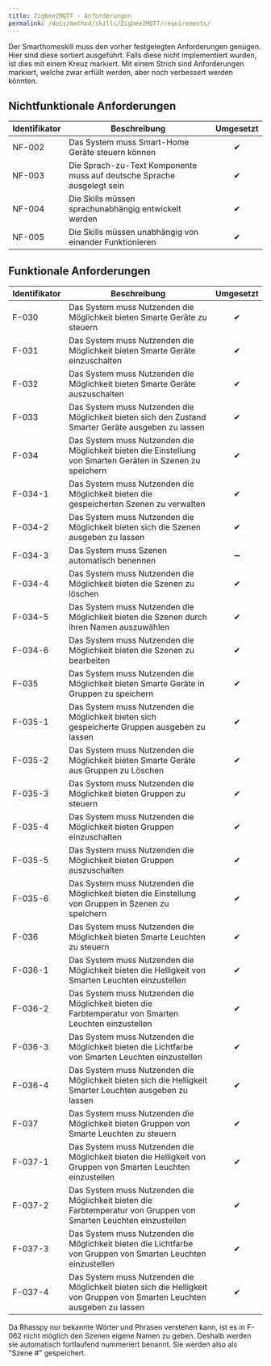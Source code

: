 ```yaml
---
title: Zigbee2MQTT - Anforderungen
permalink: /docs/method/skills/Zigbee2MQTT/requirements/
---
```


Der Smarthomeskill muss den vorher festgelegten Anforderungen genügen. Hier sind diese sortiert ausgeführt. Falls diese nicht implementiert wurden, ist dies mit einem Kreuz markiert. Mit einem Strich sind Anforderungen markiert, welche zwar erfüllt werden, aber noch verbessert werden könnten. 

## Nichtfunktionale Anforderungen

| Identifikator | Beschreibung                                                                                                  | Umgesetzt |
|--------|------------------------------------------------------------------------|:---:|
NF-002 |	Das System muss Smart-Home Geräte steuern können | ✔ |
| NF-003 | Die Sprach-zu-Text Komponente muss auf deutsche Sprache ausgelegt sein | ✔ |
| NF-004 | Die Skills müssen sprachunabhängig entwickelt werden                   | ✔ |
| NF-005 | Die Skills müssen unabhängig von einander Funktionieren                | ✔ |


## Funktionale Anforderungen

| Identifikator | Beschreibung                                                                                                  | Umgesetzt |
|---------|--------------------------------------------------------------------------------------------------------------------------|:---:|
| F-030   | Das System muss Nutzenden die Möglichkeit bieten Smarte Geräte zu steuern                                                | ✔ |
| F-031   | Das System muss Nutzenden die Möglichkeit bieten Smarte Geräte einzuschalten                                             | ✔ |
| F-032   | Das System muss Nutzenden die Möglichkeit bieten Smarte Geräte auszuschalten                                             | ✔ |
| F-033   | Das System muss Nutzenden die Möglichkeit bieten sich den Zustand Smarter Geräte ausgeben zu lassen                      | ✔ |
| F-034   | Das System muss Nutzenden die Möglichkeit bieten die Einstellung von Smarten Geräten in Szenen zu speichern              | ✔ |
| F-034-1 | Das System muss Nutzenden die Möglichkeit bieten die gespeicherten Szenen zu verwalten                                   | ✔ |
| F-034-2 | Das System muss Nutzenden die Möglichkeit bieten sich die Szenen ausgeben zu lassen                                      | ✔ |
| F-034-3 | Das System muss Szenen automatisch benennen                                                                              | ➖ |
| F-034-4 | Das System muss Nutzenden die Möglichkeit bieten die Szenen zu löschen                                                   | ✔ |
| F-034-5 | Das System muss Nutzenden die Möglichkeit bieten die Szenen durch ihren Namen auszuwählen                                | ✔ |
| F-034-6 | Das System muss Nutzenden die Möglichkeit bieten die Szenen zu bearbeiten                                                | ✔ |
| F-035   | Das System muss Nutzenden die Möglichkeit bieten Smarte Geräte in Gruppen zu speichern                                   | ✔ |
| F-035-1 | Das System muss Nutzenden die Möglichkeit bieten sich gespeicherte Gruppen ausgeben zu lassen                            | ✔ |
| F-035-2 | Das System muss Nutzenden die Möglichkeit bieten Smarte Geräte aus Gruppen zu Löschen                                    | ✔ |
| F-035-3 | Das System muss Nutzenden die Möglichkeit bieten Gruppen zu steuern                                                      | ✔ |
| F-035-4 | Das System muss Nutzenden die Möglichkeit bieten Gruppen einzuschalten                                                   | ✔ |
| F-035-5 | Das System muss Nutzenden die Möglichkeit bieten Gruppen auszuschalten                                                   | ✔ |
| F-035-6 | Das System muss Nutzenden die Möglichkeit bieten die Einstellung von Gruppen in Szenen zu speichern                      | ✔ |
| F-036   | Das System muss Nutzenden die Möglichkeit bieten Smarte Leuchten zu steuern                                              | ✔ |
| F-036-1 | Das System muss Nutzenden die Möglichkeit bieten die Helligkeit von Smarten Leuchten einzustellen                        | ✔ |
| F-036-2 | Das System muss Nutzenden die Möglichkeit bieten die Farbtemperatur von Smarten Leuchten einzustellen                    | ✔ |
| F-036-3 | Das System muss Nutzenden die Möglichkeit bieten die Lichtfarbe von Smarten Leuchten einzustellen                        | ✔ |
| F-036-4 | Das System muss Nutzenden die Möglichkeit bieten sich die Helligkeit Smarter Leuchten ausgeben zu lassen                 | ✔ |
| F-037   | Das System muss Nutzenden die Möglichkeit bieten Gruppen von Smarte Leuchten zu steuern                                  | ✔ |
| F-037-1 | Das System muss Nutzenden die Möglichkeit bieten die Helligkeit von Gruppen von Smarten Leuchten einzustellen            | ✔ |
| F-037-2 | Das System muss Nutzenden die Möglichkeit bieten die Farbtemperatur von Gruppen von Smarten Leuchten einzustellen        | ✔ |
| F-037-3 | Das System muss Nutzenden die Möglichkeit bieten die Lichtfarbe von Gruppen von Smarten Leuchten einzustellen            | ✔ |
| F-037-4 | Das System muss Nutzenden die Möglichkeit bieten sich die Helligkeit von Gruppen von Smarten Leuchten ausgeben zu lassen | ✔ |

Da Rhasspy nur bekannte Wörter und Phrasen verstehen kann, ist es in F-062 nicht möglich den Szenen eigene Namen zu geben. Deshalb werden sie automatisch fortlaufend nummeriert benannt. Sie werden also als "Szene #" gespeichert.